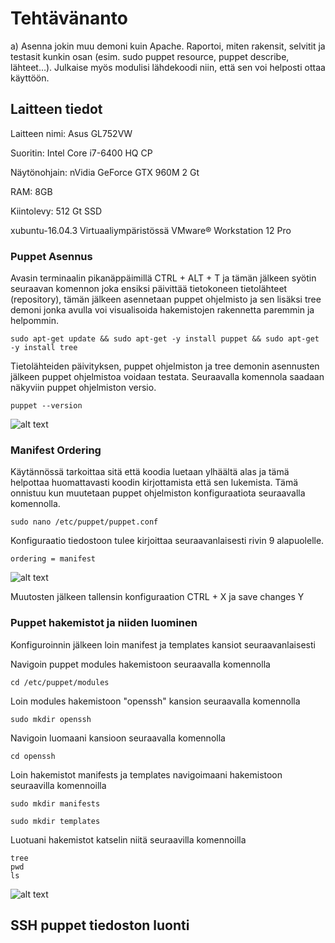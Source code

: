 # Tehtävänanto

a) Asenna jokin muu demoni kuin Apache. Raportoi, miten rakensit, selvitit ja testasit kunkin osan (esim. sudo puppet resource, puppet describe, lähteet…). Julkaise myös modulisi lähdekoodi niin, että sen voi helposti ottaa käyttöön.

## Laitteen tiedot

Laitteen nimi: Asus GL752VW

Suoritin: Intel Core i7-6400 HQ CP

Näytönohjain: nVidia GeForce GTX 960M 2 Gt

RAM: 8GB

Kiintolevy: 512 Gt SSD

xubuntu-16.04.3 Virtuaaliympäristössä VMware® Workstation 12 Pro

### Puppet Asennus

Avasin terminaalin pikanäppäimillä CTRL + ALT + T ja tämän jälkeen syötin seuraavan komennon joka ensiksi päivittää tietokoneen tietolähteet (repository), tämän jälkeen asennetaan puppet ohjelmisto ja sen lisäksi tree demoni jonka avulla voi visualisoida hakemistojen rakennetta paremmin ja helpommin.

```
sudo apt-get update && sudo apt-get -y install puppet && sudo apt-get -y install tree
```

Tietolähteiden päivityksen, puppet ohjelmiston ja tree demonin asennusten jälkeen puppet ohjelmistoa voidaan testata. Seuraavalla komennola saadaan näkyviin puppet ohjelmiston versio.

```
puppet --version
```

![alt text](https://github.com/siavonen/Puppet-master/blob/master/teht%C3%A4v%C3%A4t/T1/pics/1.png?raw=true)

### Manifest Ordering

Käytännössä tarkoittaa sitä että koodia luetaan ylhäältä alas ja tämä helpottaa huomattavasti koodin kirjottamista että sen lukemista. Tämä onnistuu kun muutetaan puppet ohjelmiston konfiguraatiota seuraavalla komennolla.

```
sudo nano /etc/puppet/puppet.conf
```

Konfiguraatio tiedostoon tulee kirjoittaa seuraavanlaisesti rivin 9 alapuolelle.

```
ordering = manifest
```

![alt text](https://github.com/siavonen/Puppet-master/blob/master/teht%C3%A4v%C3%A4t/T1/pics/2.png?raw=true)

Muutosten jälkeen tallensin konfiguraation CTRL + X ja save changes Y


### Puppet hakemistot ja niiden luominen

Konfiguroinnin jälkeen loin manifest ja templates kansiot seuraavanlaisesti

Navigoin puppet modules hakemistoon seuraavalla komennolla

```
cd /etc/puppet/modules
```

Loin modules hakemistoon "openssh" kansion seuraavalla komennolla

```
sudo mkdir openssh
```

Navigoin luomaani kansioon seuraavalla komennolla

```
cd openssh
```

Loin hakemistot manifests ja templates navigoimaani hakemistoon seuraavilla komennoilla

```
sudo mkdir manifests

sudo mkdir templates
```

Luotuani hakemistot katselin niitä seuraavilla komennoilla

```
tree
pwd
ls
```

![alt text](https://github.com/siavonen/Puppet-master/blob/master/teht%C3%A4v%C3%A4t/T1/pics/3.png?raw=true)

## SSH puppet tiedoston luonti

